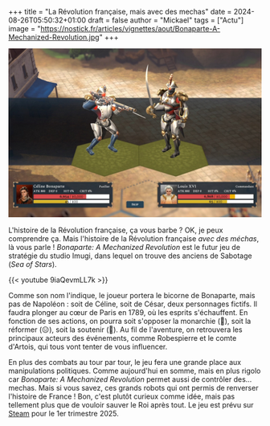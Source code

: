 +++
title = "La Révolution française, mais avec des mechas"
date = 2024-08-26T05:50:32+01:00
draft = false
author = "Mickael"
tags = ["Actu"]
image = "https://nostick.fr/articles/vignettes/aout/Bonaparte-A-Mechanized-Revolution.jpg"
+++

![Texte Alternative](Bonaparte-A-Mechanized-Revolution.jpg "")

L'histoire de la Révolution française, ça vous barbe ? OK, je peux comprendre ça. Mais l'histoire de la Révolution française *avec des méchas*, là vous parle ! *Bonaparte: A Mechanized Revolution* est le futur jeu de stratégie du studio Imugi, dans lequel on trouve des anciens de Sabotage (*Sea of Stars*).

{{< youtube 9iaQevmLL7k >}} 

Comme son nom l'indique, le joueur portera le bicorne de Bonaparte, mais pas de Napoléon : soit de Céline, soit de César, deux personnages fictifs. Il faudra plonger au cœur de Paris en 1789, où les esprits s'échauffent. En fonction de ses actions, on pourra soit s'opposer la monarchie (🤘), soit la réformer (😑), soit la soutenir (🫠). Au fil de l'aventure, on retrouvera les principaux acteurs des événements, comme Robespierre et le comte d'Artois, qui tous vont tenter de vous influencer.

En plus des combats au tour par tour, le jeu fera une grande place aux manipulations politiques. Comme aujourd'hui en somme, mais en plus rigolo car *Bonaparte: A Mechanized Revolution* permet aussi de contrôler des… mechas. Mais si vous savez, ces grands robots qui ont permis de renverser l'histoire de France ! Bon, c'est plutôt curieux comme idée, mais pas tellement plus que de vouloir sauver le Roi après tout. Le jeu est prévu sur [Steam](https://store.steampowered.com/app/2560340/Bonaparte__A_Mechanized_Revolution/) pour le 1er trimestre 2025.